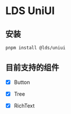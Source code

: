 # LDS UniUI

## 安装

```bash
pnpm install @lds/uniui
```

## 目前支持的组件

- [x] Button
- [x] Tree
- [x] RichText




